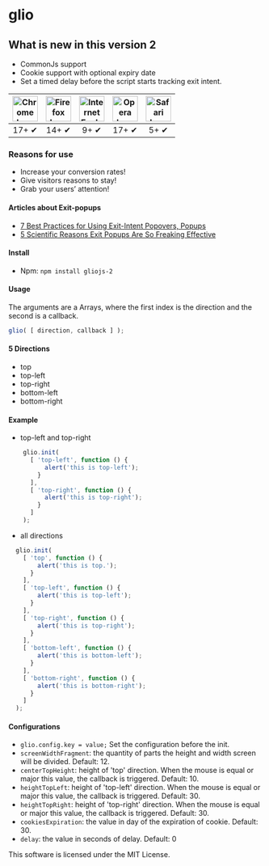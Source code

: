 # glio

## What is new in this version 2

* CommonJs support
* Cookie support with optional expiry date
* Set a timed delay before the script starts tracking exit intent.

<table><thead>
<tr>
<th align="center"><a href="https://camo.githubusercontent.com/4e44a98f6e0c0c6f9768b18d2c9f809a147896ce/68747470733a2f2f63646e302e69636f6e66696e6465722e636f6d2f646174612f69636f6e732f6a666b2f3531322f6368726f6d652d3531322e706e67" target="_blank"><img src="https://camo.githubusercontent.com/4e44a98f6e0c0c6f9768b18d2c9f809a147896ce/68747470733a2f2f63646e302e69636f6e66696e6465722e636f6d2f646174612f69636f6e732f6a666b2f3531322f6368726f6d652d3531322e706e67" width="50px" height="50px" alt="Chrome logo" data-canonical-src="https://cdn0.iconfinder.com/data/icons/jfk/512/chrome-512.png" style="max-width:100%;"></a></th>
<th align="center"><a href="https://camo.githubusercontent.com/2d36b448c5ae70fb9ad3b96442eb5b47ee23f43c/68747470733a2f2f63646e312e69636f6e66696e6465722e636f6d2f646174612f69636f6e732f61707069636e732f3531332f61707069636e735f46697265666f782e706e67" target="_blank"><img src="https://camo.githubusercontent.com/2d36b448c5ae70fb9ad3b96442eb5b47ee23f43c/68747470733a2f2f63646e312e69636f6e66696e6465722e636f6d2f646174612f69636f6e732f61707069636e732f3531332f61707069636e735f46697265666f782e706e67" width="50px" height="50px" alt="Firefox logo" data-canonical-src="https://cdn1.iconfinder.com/data/icons/appicns/513/appicns_Firefox.png" style="max-width:100%;"></a></th>
<th align="center"><a href="https://camo.githubusercontent.com/a2fbda846aafa15e83dd1aa03ea0b5a043a25c35/687474703a2f2f69636f6e732e69636f6e617263686976652e636f6d2f69636f6e732f636f726e6d616e7468653372642f706c65782f3531322f496e7465726e65742d69652d69636f6e2e706e67" target="_blank"><img src="https://camo.githubusercontent.com/a2fbda846aafa15e83dd1aa03ea0b5a043a25c35/687474703a2f2f69636f6e732e69636f6e617263686976652e636f6d2f69636f6e732f636f726e6d616e7468653372642f706c65782f3531322f496e7465726e65742d69652d69636f6e2e706e67" width="50px" height="50px" alt="Internet Explorer logo" data-canonical-src="http://icons.iconarchive.com/icons/cornmanthe3rd/plex/512/Internet-ie-icon.png" style="max-width:100%;"></a></th>
<th align="center"><a href="https://camo.githubusercontent.com/b041e8b2254340484643230780db469e60009673/68747470733a2f2f75706c6f61642e77696b696d656469612e6f72672f77696b6970656469612f636f6d6d6f6e732f7468756d622f352f35632f4f706572615f62726f777365725f6c6f676f5f323031335f766563746f722e7376672f35313270782d4f706572615f62726f777365725f6c6f676f5f323031335f766563746f722e7376672e706e67" target="_blank"><img src="https://camo.githubusercontent.com/b041e8b2254340484643230780db469e60009673/68747470733a2f2f75706c6f61642e77696b696d656469612e6f72672f77696b6970656469612f636f6d6d6f6e732f7468756d622f352f35632f4f706572615f62726f777365725f6c6f676f5f323031335f766563746f722e7376672f35313270782d4f706572615f62726f777365725f6c6f676f5f323031335f766563746f722e7376672e706e67" width="50px" height="50px" alt="Opera logo" data-canonical-src="https://upload.wikimedia.org/wikipedia/commons/thumb/5/5c/Opera_browser_logo_2013_vector.svg/512px-Opera_browser_logo_2013_vector.svg.png" style="max-width:100%;"></a></th>
<th align="center"><a href="https://camo.githubusercontent.com/8c4e2585a4fc7e8613c94876f0cd953e1bc9141d/687474703a2f2f69636f6e732e69636f6e617263686976652e636f6d2f69636f6e732f6f73756c6c6976616e6c756b652f6f72622d6f732d782f3531322f5361666172692d69636f6e2e706e67" target="_blank"><img src="https://camo.githubusercontent.com/8c4e2585a4fc7e8613c94876f0cd953e1bc9141d/687474703a2f2f69636f6e732e69636f6e617263686976652e636f6d2f69636f6e732f6f73756c6c6976616e6c756b652f6f72622d6f732d782f3531322f5361666172692d69636f6e2e706e67" width="50px" height="50px" alt="Safari logo" data-canonical-src="http://icons.iconarchive.com/icons/osullivanluke/orb-os-x/512/Safari-icon.png" style="max-width:100%;"></a></th>
</tr>
</thead><tbody>
<tr>
<td align="center">17+ ✔</td>
<td align="center">14+ ✔</td>
<td align="center">9+ ✔</td>
<td align="center">17+ ✔</td>
<td align="center">5+ ✔</td>
</tr>
</tbody></table>

### Reasons for use

* Increase your conversion rates!
* Give visitors reasons to stay!
* Grab your users’ attention!

#### Articles about Exit-popups

* <a href="http://conversionsciences.com/blog/7-best-practices-using-exit-intent-popovers/">7 Best Practices for Using Exit-Intent Popovers, Popups</a>
* <a href="http://blog.getrooster.com/5-scientific-reasons-exit-popups-freaking-effective/">5 Scientific Reasons Exit Popups Are So Freaking Effective</a>

#### Install

* Npm: ```npm install gliojs-2```

#### Usage

The arguments are a Arrays, where the first index is the direction and the second is a callback.

```javascript
glio( [ direction, callback ] );
```

#### 5 Directions

* top
* top-left
* top-right
* bottom-left
* bottom-right

#### Example

* top-left and top-right

```javascript
    glio.init(
      [ 'top-left', function () {
          alert('this is top-left');
        }
      ],
      [ 'top-right', function () {
          alert('this is top-right');
        }
      ]
    );
```

* all directions

```javascript
  glio.init(
    [ 'top', function () {
        alert('this is top.');
      }
    ],
    [ 'top-left', function () {
        alert('this is top-left');
      }
    ],
    [ 'top-right', function () {
        alert('this is top-right');
      }
    ],
    [ 'bottom-left', function () {
        alert('this is bottom-left');
      }
    ],
    [ 'bottom-right', function () {
        alert('this is bottom-right');
      }
    ]
  );
```

#### Configurations

* ```glio.config.key = value;``` Set the configuration before the init.
* ```screenWidthFragment```: the quantity of parts the height and width screen will be divided. Default: 12.
* ```centerTopHeight```: height of 'top' direction. When the mouse is equal or major this value, the callback is triggered. Default: 10.
* ```heightTopLeft```: height of 'top-left' direction. When the mouse is equal or major this value, the callback is triggered. Default: 30.
* ```heightTopRight```: height of 'top-right' direction. When the mouse is equal or major this value, the callback is triggered. Default: 30.
* ```cookiesExpiration```: the value in day of the expiration of cookie. Default: 30.
* ```delay```: the value in seconds of delay. Default: 0

This software is licensed under the MIT License.
